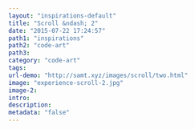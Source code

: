 ```yaml
---
layout: "inspirations-default"
title: "Scroll &ndash; 2"
date: "2015-07-22 17:24:57"
path1: "inspirations"
path2: "code-art"
path3:
category: "code-art"
tags:
url-demo: "http://samt.xyz/images/scroll/two.html"
image: "experience-scroll-2.jpg"
image-2:
intro:
description:
metadata: "false"
---
```


